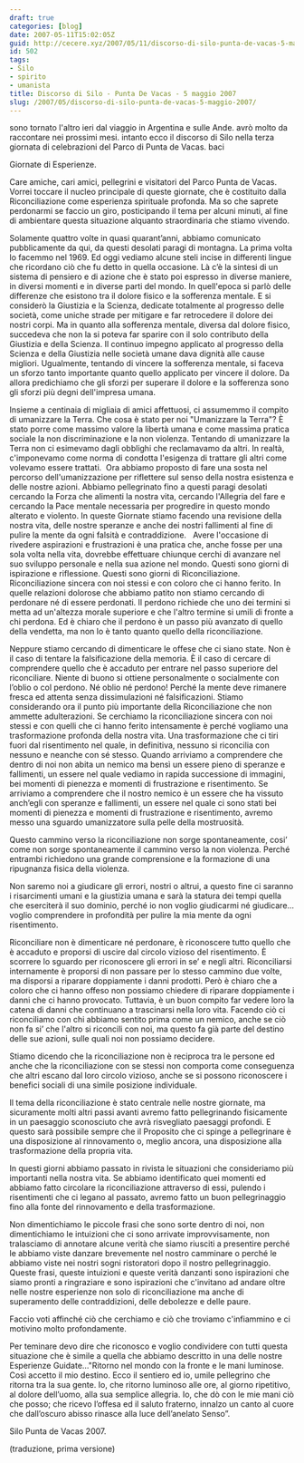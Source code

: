 ```yaml
---
draft: true
categories: [blog]
date: 2007-05-11T15:02:05Z
guid: http://cecere.xyz/2007/05/11/discorso-di-silo-punta-de-vacas-5-maggio-2007/
id: 502
tags:
- Silo
- spirito
- umanista
title: Discorso di Silo - Punta De Vacas - 5 maggio 2007
slug: /2007/05/discorso-di-silo-punta-de-vacas-5-maggio-2007/
---
```


sono tornato l'altro ieri dal viaggio in Argentina e sulle Ande. avrò molto da raccontare nei prossimi mesi. intanto ecco il discorso di Silo nella terza giornata di celebrazioni del Parco di Punta de Vacas. baci

Giornate di Esperienze.

Care amiche, cari amici, pellegrini e visitatori del Parco Punta de Vacas. Vorrei toccare il nucleo principale di queste giornate, che è costituito dalla Riconciliazione come esperienza spirituale profonda. Ma so che saprete perdonarmi se faccio un giro, posticipando il tema per alcuni minuti, al fine di ambientare questa situazione alquanto straordinaria che stiamo vivendo.

Solamente quattro volte in quasi quarant’anni, abbiamo comunicato pubblicamente da qui, da questi desolati paragi di montagna. La prima volta lo facemmo nel 1969. Ed oggi vediamo alcune steli incise in differenti lingue che ricordano ciò che fu detto in quella occasione. Là c’è la sintesi di un sistema di pensiero e di azione che è stato poi espresso in diverse maniere, in diversi momenti e in diverse parti del mondo. In quell'epoca si parlò delle differenze che esistono tra il dolore fisico e la sofferenza mentale. E si considerò la Giustizia e la Scienza, dedicate totalmente al progresso delle società, come uniche strade per mitigare e far retrocedere il dolore dei nostri corpi. Ma in quanto alla sofferenza mentale, diversa dal dolore fisico, succedeva che non la si poteva far sparire con il solo contributo della Giustizia e della Scienza. Il continuo impegno applicato al progresso della Scienza e della Giustizia nelle società umane dava dignità alle cause migliori. Ugualmente, tentando di vincere la sofferenza mentale, si faceva un sforzo tanto importante quanto quello applicato per vincere il dolore. Da allora predichiamo che gli sforzi per superare il dolore e la sofferenza sono gli sforzi più degni dell'impresa umana.

Insieme a centinaia di migliaia di amici affettuosi, ci assumemmo il compito di umanizzare la Terra. Che cosa è stato per noi "Umanizzare la Terra"? È stato porre come massimo valore la libertà umana e come massima pratica sociale la non discriminazione e la non violenza. Tentando di umanizzare la Terra non ci esimevamo dagli obblighi che reclamavamo da altri. In realtà, c'imponevamo come norma di condotta l'esigenza di trattare gli altri come volevamo essere trattati.  Ora abbiamo proposto di fare una sosta nel percorso dell'umanizzazione per riflettere sul senso della nostra esistenza e delle nostre azioni. Abbiamo pellegrinato fino a questi paragi desolati cercando la Forza che alimenti la nostra vita, cercando l'Allegria del fare e cercando la Pace mentale necessaria per progredire in questo mondo alterato e violento. In queste Giornate stiamo facendo una revisione della nostra vita, delle nostre speranze e anche dei nostri fallimenti al fine di pulire la mente da ogni falsità e contraddizione.   Avere l'occasione di rivedere aspirazioni e frustrazioni è una pratica che, anche fosse per una sola volta nella vita, dovrebbe effettuare chiunque cerchi di avanzare nel suo sviluppo personale e nella sua azione nel mondo. Questi sono giorni di ispirazione e riflessione. Questi sono giorni di Riconciliazione. Riconciliazione sincera con noi stessi e con coloro che ci hanno ferito. In quelle relazioni dolorose che abbiamo patito non stiamo cercando di perdonare né di essere perdonati. Il perdono richiede che uno dei termini si metta ad un'altezza morale superiore e che l'altro termine si umili di fronte a chi perdona. Ed è chiaro che il perdono è un passo più avanzato di quello della vendetta, ma non lo è tanto quanto quello della riconciliazione.

Neppure stiamo cercando di dimenticare le offese che ci siano state. Non è il caso di tentare la falsificazione della memoria. È il caso di cercare di comprendere quello che è accaduto per entrare nel passo superiore del riconciliare. Niente di buono si ottiene personalmente o socialmente con l’oblio o col perdono. Né oblio né perdono! Perché la mente deve rimanere fresca ed attenta senza dissimulazioni né falsificazioni. Stiamo considerando ora il punto più importante della Riconciliazione che non ammette adulterazioni. Se cerchiamo la riconciliazione sincera con noi stessi e con quelli che ci hanno ferito intensamente è perché vogliamo una trasformazione profonda della nostra vita. Una trasformazione che ci tiri fuori dal risentimento nel quale, in definitiva, nessuno si riconcilia con nessuno e neanche con sé stesso. Quando arriviamo a comprendere che dentro di noi non abita un nemico ma bensì un essere pieno di speranze e fallimenti, un essere nel quale vediamo in rapida successione di immagini, bei momenti di pienezza e momenti di frustrazione e risentimento. Se arriviamo a comprendere che il nostro nemico è un essere che ha vissuto anch’egli con speranze e fallimenti, un essere nel quale ci sono stati bei momenti di pienezza e momenti di frustrazione e risentimento, avremo messo una sguardo umanizzatore sulla pelle della mostruosità.

Questo cammino verso la riconciliazione non sorge spontaneamente, cosi’ come non sorge spontaneamente il cammino verso la non violenza. Perché entrambi richiedono una grande comprensione e la formazione di una ripugnanza fisica della violenza.

Non saremo noi a giudicare gli errori, nostri o altrui, a questo fine ci saranno i risarcimenti umani e la giustizia umana e sarà la statura dei tempi quella che eserciterà il suo dominio, perché io non voglio giudicarmi né giudicare… voglio comprendere in profondità per pulire la mia mente da ogni risentimento.

Riconciliare non è dimenticare né perdonare, è riconoscere tutto quello che è accaduto e proporsi di uscire dal circolo vizioso del risentimento. È scorrere lo sguardo per riconoscere gli errori in se’ e negli altri. Riconciliarsi internamente è proporsi di non passare per lo stesso cammino due volte, ma disporsi a riparare doppiamente i danni prodotti. Però è chiaro che a coloro che ci hanno offeso non possiamo chiedere di riparare doppiamente i danni che ci hanno provocato. Tuttavia, è un buon compito far vedere loro la catena di danni che continuano a trascinarsi nella loro vita. Facendo ciò ci riconciliamo con chi abbiamo sentito prima come un nemico, anche se ciò non fa si’ che l'altro si riconcili con noi, ma questo fa già parte del destino delle sue azioni, sulle quali noi non possiamo decidere.

Stiamo dicendo che la riconciliazione non è reciproca tra le persone ed anche che la riconciliazione con se stessi non comporta come conseguenza che altri escano dal loro circolo vizioso, anche se si possono riconoscere i benefici sociali di una simile posizione individuale.

Il tema della riconciliazione è stato centrale nelle nostre giornate, ma sicuramente molti altri passi avanti avremo fatto pellegrinando fisicamente in un paesaggio sconosciuto che avrà risvegliato paesaggi profondi. E questo sarà possibile sempre che il Proposito che ci spinge a pellegrinare è una disposizione al rinnovamento o, meglio ancora, una disposizione alla trasformazione della propria vita.

In questi giorni abbiamo passato in rivista le situazioni che consideriamo più importanti nella nostra vita. Se abbiamo identificato quei momenti ed abbiamo fatto circolare la riconciliazione attraverso di essi, pulendo i risentimenti che ci legano al passato, avremo fatto un buon pellegrinaggio fino alla fonte del rinnovamento e della trasformazione.

Non dimentichiamo le piccole frasi che sono sorte dentro di noi, non dimentichiamo le intuizioni che ci sono arrivate improvvisamente, non tralasciamo di annotare alcune verità che siamo riusciti a presentire perché le abbiamo viste danzare brevemente nel nostro camminare o perché le abbiamo viste nei nostri sogni ristoratori dopo il nostro pellegrinaggio. Queste frasi, queste intuizioni e queste verità danzanti sono ispirazioni che siamo pronti a ringraziare e sono ispirazioni che c'invitano ad andare oltre nelle nostre esperienze non solo di riconciliazione ma anche di superamento delle contraddizioni, delle debolezze e delle paure.

Faccio voti affinché ciò che cerchiamo e ciò che troviamo c'infiammino e ci motivino molto profondamente.

Per teminare devo dire che riconosco e voglio condividere con tutti questa situazione che è simile a quella che abbiamo descritto in una delle nostre Esperienze Guidate…"Ritorno nel mondo con la fronte e le mani luminose. Così accetto il mio destino. Ecco il sentiero ed io, umile pellegrino che ritorna tra la sua gente. Io, che ritorno luminoso alle ore, al giorno ripetitivo, al dolore dell’uomo, alla sua semplice allegria. Io, che dò con le mie mani ciò che posso; che ricevo l’offesa ed il saluto fraterno, innalzo un canto al cuore che dall’oscuro abisso rinasce alla luce dell’anelato Senso”.

Silo Punta de Vacas 2007.
  
(traduzione, prima versione)